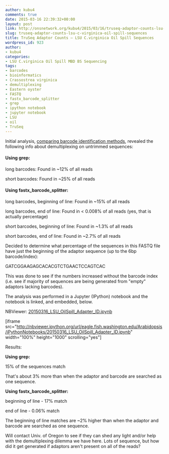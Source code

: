 ```yaml
---
author: kubu4
comments: true
date: 2015-03-16 22:39:32+00:00
layout: post
link: http://onsnetwork.org/kubu4/2015/03/16/truseq-adaptor-counts-lsu-c-virginica-oil-spill-sequences/
slug: truseq-adaptor-counts-lsu-c-virginica-oil-spill-sequences
title: TruSeq Adaptor Counts – LSU C.virginica Oil Spill Sequences
wordpress_id: 923
author:
- kubu4
categories:
- LSU C.virginica Oil Spill MBD BS Sequencing
tags:
- barcodes
- bioinformatics
- Crassostrea virginica
- demultiplexing
- Eastern oyster
- FASTQ
- fastx_barcode_splitter
- grep
- ipython notebook
- jupyter notebook
- LSU
- oil
- TruSeq
---
```


Initial analysis, [comparing barcode identification methods](http://onsnetwork.org/kubu4/2015/03/14/truseq-adaptor-identification-method-comparison-lsu-c-virginica-oil-spill-sequences/), revealed the following info about demultiplexing on untrimmed sequences:



#### Using grep:



long barcodes: Found in ~12% of all reads

short barcodes: Found in ~25% of all reads



#### Using fastx_barcode_splitter:



long barcodes, beginning of line: Found in ~15% of all reads

long barcodes, end of line: Found in < 0.008% of all reads (yes, that is actually percentage)

short barcodes, beginning of line: Found in ~1.3% of all reads

short barcodes, end of line: Found in ~2.7% of all reads



Decided to determine what percentage of the sequences in this FASTQ file have just the beginning of the adaptor sequence (up to the 6bp barcode/index):

GATCGGAAGAGCACACGTCTGAACTCCAGTCAC

This was done to see if the numbers increased without the barcode index (i.e. see if majority of sequences are being generated from "empty" adaptors lacking barcodes).

The analysis was performed in a Jupyter (IPython) notebook and the notebook is linked, and embedded, below.

NBViewer: [20150316_LSU_OilSpill_Adapter_ID.ipynb](http://nbviewer.ipython.org/url/eagle.fish.washington.edu/Arabidopsis/iPythonNotebooks/20150316_LSU_OilSpill_Adapter_ID.ipynb)

[iframe src="http://nbviewer.ipython.org/url/eagle.fish.washington.edu/Arabidopsis/iPythonNotebooks/20150316_LSU_OilSpill_Adapter_ID.ipynb" width="100%" height="1000" scrolling="yes"]



Results:

**Using grep:**

15% of the sequences match

That's about 3% more than when the adaptor and barcode are searched as one sequence.

**Using fastx_barcode_splitter:**

beginning of line - 17% match

end of line - 0.06% match

The beginning of line matches are ~2% higher than when the adaptor and barcode are searched as one sequence.

Will contact Univ. of Oregon to see if they can shed any light and/or help with the demultiplexing dilemma we have here. Lots of sequence, but how did it get generated if adaptors aren't present on all of the reads?
